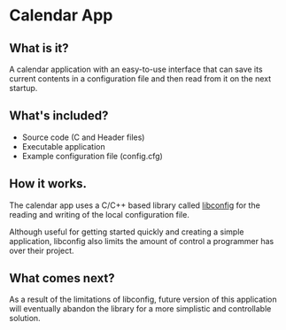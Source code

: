 # Calendar App

## What is it?
A calendar application with an easy-to-use interface that can save its current contents in a configuration file and then read from it on the next startup.

## What's included?
* Source code (C and Header files)
* Executable application
* Example configuration file (config.cfg)

## How it works.
The calendar app uses a C/C++ based library called [libconfig](https://github.com/hyperrealm/libconfig) for the reading and writing of the local configuration file.

Although useful for getting started quickly and creating a simple application, libconfig also limits the amount of control a programmer has over their project.

## What comes next?
As a result of the limitations of libconfig, future version of this application will eventually abandon the library for a more simplistic and controllable solution.

